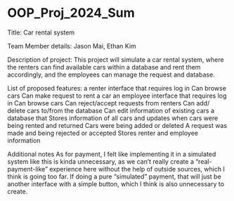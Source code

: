 # OOP_Proj_2024_Sum

Title: Car rental system


Team Member details: Jason Mai, Ethan Kim


Description of project: 
This project will simulate a car rental system, where the renters can find available cars within a database and rent them accordingly, and the employees can manage the request and database.


List of proposed features:
 a renter interface that
requires log in
Can browse cars
Can make request to rent a car
an employee interface that
requires log in
Can browse cars
Can reject/accept requests from renters
Can add/ delete cars to/from the database
Can edit information of existing cars
a database that 
Stores information of all cars and updates when 
cars were being rented and returned
Cars were being added or deleted
A request was made and being rejected or accepted
Stores renter and employee information

Additional notes
As for payment, I felt like implementing it in a simulated system like this is kinda unnecessary, as we can’t really create a “real-payment-like” experience here without the help of outside sources, which I think is going too far. If doing a pure “simulated” payment, that will just be another interface with a simple button, which I think is also unnecessary to create.


